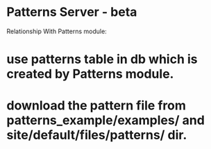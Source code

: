 # Patterns Server - beta

Relationship With Patterns module:
# use patterns table in db which is created by Patterns module.
# download the pattern file from patterns_example/examples/ and site/default/files/patterns/ dir.
